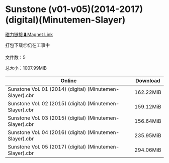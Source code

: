 # Sunstone (v01-v05)(2014-2017)(digital)(Minutemen-Slayer)

[磁力链接⬇Magnet Link](magnet:?xt=urn:btih:e3bb0ff0bbddffb7ac3fd70f01f55722d41a6231&dn=Sunstone%20%28v01-v05%29%282014-2017%29%28digital%29%28Minutemen-Slayer%29)

打包下载📦仍在工事中

文件数：5

总大小：1007.99MiB

Online | Download
--- | ---
Sunstone Vol. 01 (2014) (digital) (Minutemen-Slayer).cbr | 162.22MiB
Sunstone Vol. 02 (2015) (digital) (Minutemen-Slayer).cbr | 159.12MiB
Sunstone Vol. 03 (2015) (digital) (Minutemen-Slayer).cbr | 156.64MiB
Sunstone Vol. 04 (2016) (digital) (Minutemen-Slayer).cbr | 235.95MiB
Sunstone Vol. 05 (2017) (digital) (Minutemen-Slayer).cbr | 294.06MiB